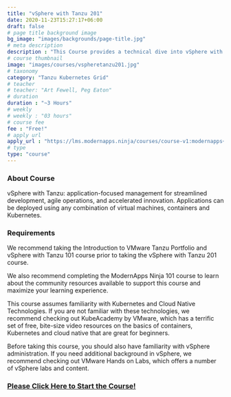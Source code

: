```yaml
---
title: "vSphere with Tanzu 201"
date: 2020-11-23T15:27:17+06:00
draft: false
# page title background image
bg_image: "images/backgrounds/page-title.jpg"
# meta description
description : "This Course provides a technical dive into vSphere with Tanzu using the Hands-On Lab"
# course thumbnail
image: "images/courses/vspheretanzu201.jpg"
# taxonomy
category: "Tanzu Kubernetes Grid"
# teacher
# teacher: "Art Fewell, Peg Eaton"
# duration
duration : "~3 Hours"
# weekly
# weekly : "03 hours"
# course fee
fee : "Free!"
# apply url
apply_url : "https://lms.modernapps.ninja/courses/course-v1:modernapps+COU-VT7025+Perpetual/about"
# type
type: "course"
---
```



### About Course

vSphere with Tanzu: application-focused management for streamlined development, agile operations, and accelerated innovation. Applications can be deployed using any combination of virtual machines, containers and Kubernetes.</p>

### Requirements

We recommend taking the Introduction to VMware Tanzu Portfolio and vSphere with Tanzu 101 course prior to taking the vSphere with Tanzu 201 course.

We also recommend completing the ModernApps Ninja 101 course to learn about the community resources available to support this course and maximize your learning experience.

This course assumes familiarity with Kubernetes and Cloud Native Technologies. If you are not familiar with these technologies, we recommend checking out KubeAcademy by VMware, which has a terrific set of free, bite-size video resources on the basics of containers, Kubernetes and cloud native that are great for beginners.

Before taking this course, you should also have familiarity with vSphere administration. If you need additional background in vSphere, we recommend checking out VMware Hands on Labs, which offers a number of vSphere labs and content.

### [Please Click Here to Start the Course!](https://lms.modernapps.ninja/courses/course-v1:modernapps+COU-VT7025+Perpetual/)
